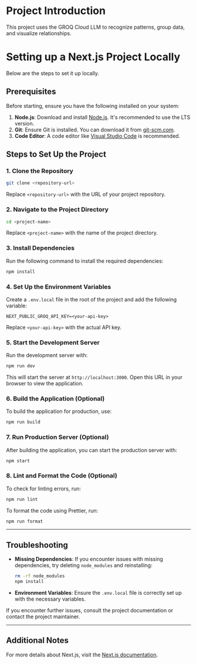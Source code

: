 # Project Introduction

This project uses the GROQ Cloud LLM to recognize patterns, group data, and visualize relationships.

# Setting up a Next.js Project Locally

Below are the steps to set it up locally.

## Prerequisites

Before starting, ensure you have the following installed on your system:

1. **Node.js**: Download and install [Node.js](https://nodejs.org/). It's recommended to use the LTS version.
2. **Git**: Ensure Git is installed. You can download it from [git-scm.com](https://git-scm.com/).
3. **Code Editor**: A code editor like [Visual Studio Code](https://code.visualstudio.com/) is recommended.

## Steps to Set Up the Project

### 1. Clone the Repository

```bash
git clone <repository-url>
```

Replace `<repository-url>` with the URL of your project repository.

### 2. Navigate to the Project Directory

```bash
cd <project-name>
```

Replace `<project-name>` with the name of the project directory.

### 3. Install Dependencies

Run the following command to install the required dependencies:

```bash
npm install
```

### 4. Set Up the Environment Variables

Create a `.env.local` file in the root of the project and add the following variable:

```env
NEXT_PUBLIC_GROQ_API_KEY=<your-api-key>
```

Replace `<your-api-key>` with the actual API key.

### 5. Start the Development Server

Run the development server with:

```bash
npm run dev
```

This will start the server at `http://localhost:3000`. Open this URL in your browser to view the application.

### 6. Build the Application (Optional)

To build the application for production, use:

```bash
npm run build
```

### 7. Run Production Server (Optional)

After building the application, you can start the production server with:

```bash
npm start
```

### 8. Lint and Format the Code (Optional)

To check for linting errors, run:

```bash
npm run lint
```

To format the code using Prettier, run:

```bash
npm run format
```

---

## Troubleshooting

- **Missing Dependencies**: If you encounter issues with missing dependencies, try deleting `node_modules` and reinstalling:

  ```bash
  rm -rf node_modules
  npm install
  ```

- **Environment Variables**: Ensure the `.env.local` file is correctly set up with the necessary variables.

If you encounter further issues, consult the project documentation or contact the project maintainer.

---

## Additional Notes

For more details about Next.js, visit the [Next.js documentation](https://nextjs.org/docs).

